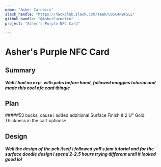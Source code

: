 ```yaml
---
name: "Asher Carneiro"
slack_handle: "https://hackclub.slack.com/team/U05C4N9FSLE"
github_handle: "@AsherCarneiro"
project: "Asher's Purple NFC Card"

---
```


# Asher's Purple NFC Card
## Summary
##### Well I had no exp- with pcbs before hand, followed maggies tutorial and made this cool nfc card thingie 

## Plan
#####50 bucks, cause i added additional Surface Finish & 2 U" Gold Thickness in the cart options💀

## Design
##### Well the design of the pcb itself i followed yall's jam tutorial and for the surface doodle design i spend 2-2.5 hours trying different until it looked good lol
